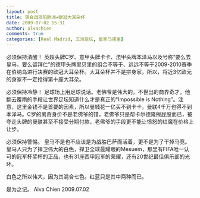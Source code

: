 ```yaml
---
layout: post
title: 转会战攻陷欧洲≠欧冠大耳朵杯
date: 2009-07-02 15:31
author: alvachien
comments: true
categories: [Real Madrid, 五洲足坛, 皇家马德里]
---
```


必须保持清醒！
英超头牌C罗、意甲头牌卡卡、法甲头牌本泽马以及号称“要么去皇马，要么留拜仁”的德甲头牌里贝里的组合不等于、远远不等于2009-2010赛季在伯纳乌进行决赛的欧冠大耳朵杯。大耳朵杯并不是拼身家，所以，将近3亿欧元的身家不一定抢得第十座大耳朵。
 
必须保持冷静！
足球场上用足球说话。老佛爷是伟大的，不世出的商界奇才，他翻云覆雨的手段让世界足坛知道什么才是真正的“Impossible is Nothing”。注意，这里金钱不是首要的因素，所以曼城花一亿买不到卡卡，曼联4千万也得不到本泽马。C罗的离奇身价不是老佛爷的错，老佛爷只是帮卡尔德隆擦屁股而已，被夺走头牌的曼联甚至不接受分期付款，老佛爷的手段更不能让愤怒的红魔在价格上让步。
 
必须保持警惕。
皇马不是也不应该是为战胜巴萨而活着，更不是为了干掉马竞。皇马人只为了捍卫伟大的白色，捍卫全球最耀眼的Mesuem，那里有FIFA唯一认可的冠军杯奖杯的正品，也有31座西甲冠军的荣耀，还有20世纪最佳俱乐部的光环。
 
白色之所以伟大，因为其混合七色。红蓝只是其中两种而已。
 
是为之记。
Alva Chien
2009.07.02

